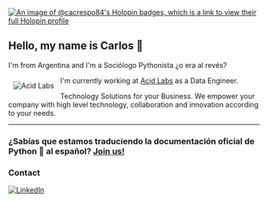 [![An image of @cacrespo84's Holopin badges, which is a link to view their full Holopin profile](https://holopin.me/cacrespo84)](https://holopin.io/@cacrespo84)
## Hello, my name is Carlos 👋
I'm from Argentina and I'm a Sociólogo Pythonista ¿o era al revés?

<img align="left" src="https://acidlabs.com/wp-content/uploads/2022/09/icon_acidalabs.png" alt="Acid Labs" style="padding: 10px"> 

I'm currently working at [Acid Labs](https://acidlabs.com/) as a Data Engineer. 

Technology Solutions for your Business. 
We empower your company with high level technology, collaboration and innovation according to your needs.  


---
### ¿Sabías que estamos traduciendo la documentación oficial de Python :snake: al español? [Join us!](https://python-docs-es.readthedocs.io/es/3.12/CONTRIBUTING.html)

### Contact
[![LinkedIn](https://img.shields.io/badge/-LinkedIn-222222?style=flat-square&logo=linkedin&logoColor=white&link=https://www.linkedin.com/in/carloscrespoi/)](https://www.linkedin.com/in/carloscrespoi/)


<!--
**cacrespo/cacrespo** is a ✨ _special_ ✨ repository because its `README.md` (this file) appears on your GitHub profile.

Here are some ideas to get you started:

- 🔭 I’m currently working on ...
- 🌱 I’m currently learning ...
- 👯 I’m looking to collaborate on ...
- 🤔 I’m looking for help with ...
- 💬 Ask me about ...
- 📫 How to reach me: ...
- 😄 Pronouns: ...
- ⚡ Fun fact: ...
-->
